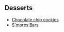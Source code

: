 ## Desserts

- [Chocolate chip cookies](/recipes/cookies.md)
- [S'mores Bars](/recipes/smores-bars.md)
